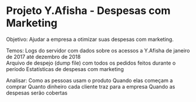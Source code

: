 # Projeto Y.Afisha - Despesas com Marketing

Objetivo:
Ajudar a empresa a otimizar suas despesas com marketing.

Temos:
Logs do servidor com dados sobre os acessos a Y.Afisha de janeiro de 2017 até dezembro de 2018<br />
Arquivo de despejo (dump file) com todos os pedidos feitos durante o período
Estatísticas de despesas com marketing

Analisar:
Como as pessoas usam o produto
Quando elas começam a comprar
Quanto dinheiro cada cliente traz para a empresa
Quando as despesas serão cobertas
